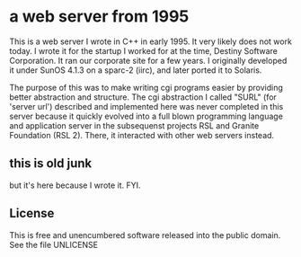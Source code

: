 # a web server from 1995

This is a web server I wrote in C++ in early 1995.  It very likely does not work today.  I wrote it
for the startup I worked for at the time, Destiny Software Corporation.  It ran our corporate site
for a few years. I originally developed it under SunOS 4.1.3 on a sparc-2 (iirc), and later ported
it to Solaris.

The purpose of this was to make writing cgi programs easier by providing better abstraction and
structure.  The cgi abstraction I called "SURL" (for 'server url') described and implemented here
was never completed in this server because it quickly evolved into a full blown programming language
and application server in the subsequenst projects RSL and Granite Foundation (RSL 2). There, it
interacted with other web servers instead.

## this is old junk

but it's here because I wrote it. FYI.

## License

This is free and unencumbered software released into the public domain. See the file UNLICENSE
